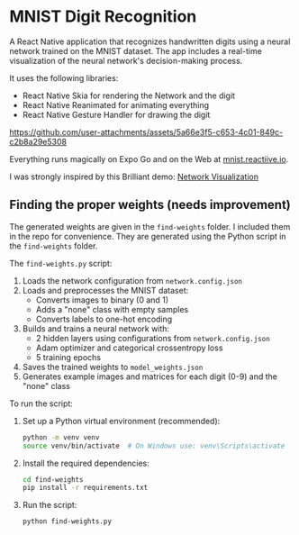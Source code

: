 # MNIST Digit Recognition

A React Native application that recognizes handwritten digits using a neural network trained on the MNIST dataset. The app includes a real-time visualization of the neural network's decision-making process.

It uses the following libraries:

- React Native Skia for rendering the Network and the digit
- React Native Reanimated for animating everything
- React Native Gesture Handler for drawing the digit

https://github.com/user-attachments/assets/5a66e3f5-c653-4c01-849c-c2b8a29e5308

Everything runs magically on Expo Go and on the Web at [mnist.reactiive.io](https://mnist.reactiive.io).

I was strongly inspired by this Brilliant demo: [Network Visualization](https://x.com/gabeElbling/status/1850220333631943068)

## Finding the proper weights (needs improvement)

The generated weights are given in the `find-weights` folder. I included them in the repo for convenience. They are generated using the Python script in the `find-weights` folder.

The `find-weights.py` script:

1. Loads the network configuration from `network.config.json`
2. Loads and preprocesses the MNIST dataset:
   - Converts images to binary (0 and 1)
   - Adds a "none" class with empty samples
   - Converts labels to one-hot encoding
3. Builds and trains a neural network with:
   - 2 hidden layers using configurations from `network.config.json`
   - Adam optimizer and categorical crossentropy loss
   - 5 training epochs
4. Saves the trained weights to `model_weights.json`
5. Generates example images and matrices for each digit (0-9) and the "none" class

To run the script:

1. Set up a Python virtual environment (recommended):
   ```bash
   python -m venv venv
   source venv/bin/activate  # On Windows use: venv\Scripts\activate
   ```

2. Install the required dependencies:
   ```bash
   cd find-weights
   pip install -r requirements.txt
   ```

3. Run the script:
   ```bash
   python find-weights.py
   ```
